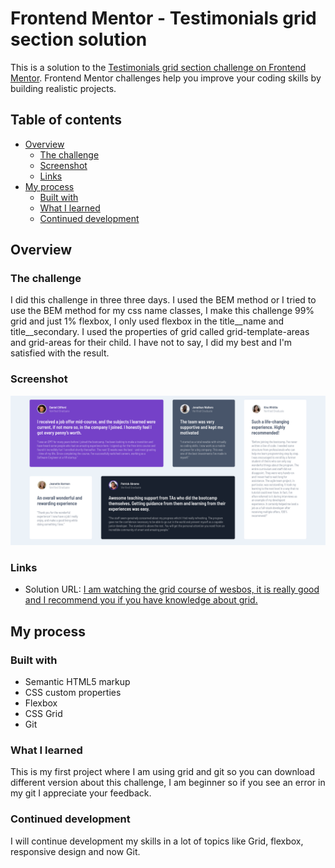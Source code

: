 # Frontend Mentor - Testimonials grid section solution

This is a solution to the [Testimonials grid section challenge on Frontend Mentor](https://www.frontendmentor.io/challenges/testimonials-grid-section-Nnw6J7Un7). Frontend Mentor challenges help you improve your coding skills by building realistic projects. 

## Table of contents

- [Overview](#overview)
  - [The challenge](#the-challenge)
  - [Screenshot](#screenshot)
  - [Links](#links)
- [My process](#my-process)
  - [Built with](#built-with)
  - [What I learned](#what-i-learned)
  - [Continued development](#continued-development)


## Overview

### The challenge

I did this challenge in three three days. I used the BEM method or I tried to use the BEM method for my css name classes, I make this challenge 99% grid and just 1% flexbox, I only used flexbox in the title__name and title__secondary. I used the properties of grid called grid-template-areas and grid-areas for their child. I have not to say, I did my best and I'm satisfied with the result.

### Screenshot

![](./images/capture.png)

### Links

- Solution URL: [I am watching the grid course of wesbos, it is really good and I recommend you if you have knowledge about grid.](https://courses.wesbos.com/)


## My process

### Built with

- Semantic HTML5 markup
- CSS custom properties
- Flexbox
- CSS Grid
- Git

### What I learned

This is my first project where I am using grid and git so you can download different version about this challenge, I am beginner so if you see an error in my git I appreciate your feedback.

### Continued development

I will continue development my skills in a lot of topics like Grid, flexbox, responsive design and now Git.


